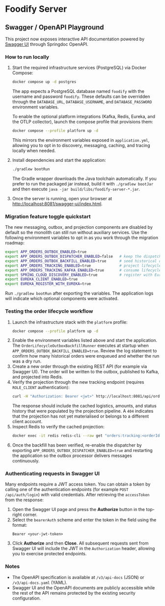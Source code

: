 # Foodify Server

## Swagger / OpenAPI Playground

This project now exposes interactive API documentation powered by [Swagger UI](https://swagger.io/tools/swagger-ui/) through Springdoc OpenAPI.

### How to run locally
1. Start the required infrastructure services (PostgreSQL) via Docker Compose:
   ```bash
   docker compose up -d postgres
   ```
   The app expects a PostgreSQL database named `foodify` with the username and password `foodify`. These defaults can be overridden through the `DATABASE_URL`, `DATABASE_USERNAME`, and `DATABASE_PASSWORD` environment variables.

   To enable the optional platform integrations (Kafka, Redis, Eureka, and the OTLP collector), launch the compose profile that provisions them:
   ```bash
   docker compose --profile platform up -d
   ```
   This mirrors the environment variables exposed in `application.yml`, allowing you to opt in to discovery, messaging, caching, and tracing locally when needed.
2. Install dependencies and start the application:
   ```bash
   ./gradlew bootRun
   ```
   The Gradle wrapper downloads the Java toolchain automatically. If you prefer to run
   the packaged jar instead, build it with `./gradlew bootJar` and then execute
   `java -jar build/libs/foodify-server-*.jar`.
3. Once the server is running, open your browser at
   [http://localhost:8081/swagger-ui/index.html](http://localhost:8081/swagger-ui/index.html).

### Migration feature toggle quickstart

The new messaging, outbox, and projection components are disabled by default so the
monolith can still run without auxiliary services. Use the following environment variables
to opt in as you work through the migration roadmap:

```bash
export APP_ORDERS_OUTBOX_ENABLED=true
export APP_ORDERS_OUTBOX_DISPATCHER_ENABLED=false   # keep the dispatcher off during backfill
export APP_ORDERS_OUTBOX_BACKFILL_ENABLED=true      # seed historical orders into the outbox
export APP_ORDERS_TRACKING_ENABLED=true             # project lifecycle events into Redis
export APP_ORDERS_TRACKING_KAFKA_ENABLED=true       # consume lifecycle events from Kafka
export SPRING_CLOUD_DISCOVERY_ENABLED=true          # register with Eureka (requires compose profile)
export EUREKA_CLIENT_ENABLED=true
export EUREKA_REGISTER_WITH_EUREKA=true
```

Run `./gradlew bootRun` after exporting the variables. The application logs will indicate
which optional components were activated.

### Testing the order lifecycle workflow

1. Launch the infrastructure stack with the `platform` profile:
   ```bash
   docker compose --profile platform up -d
   ```
2. Enable the environment variables listed above and start the application. The
   `OrderLifecycleOutboxBackfillRunner` executes at startup when
   `APP_ORDERS_OUTBOX_BACKFILL_ENABLED=true`. Review the log statement to confirm how many
   historical orders were enqueued and whether the run was a dry run.
3. Create a new order through the existing REST API (for example via Swagger UI). The
   order will be written to the outbox, published to Kafka, and projected into Redis.
4. Verify the projection through the new tracking endpoint (requires `ROLE_CLIENT` authentication):
   ```bash
   curl -H "Authorization: Bearer <jwt>" http://localhost:8081/api/orders/<orderId>/tracking
   ```
   The response should include the cached logistics, amounts, and status history that were populated by
   the projection pipeline. A `404` indicates that the projection has not yet materialised or belongs to a
   different client account.
5. Inspect Redis to verify the cached projection:
   ```bash
   docker exec -it redis redis-cli --raw get "orders:tracking:<orderId>"
   ```
6. Once the backfill has been verified, re-enable the dispatcher by exporting
   `APP_ORDERS_OUTBOX_DISPATCHER_ENABLED=true` and restarting the application so the
   outbox processor delivers messages continuously.

### Authenticating requests in Swagger UI
Many endpoints require a JWT access token. You can obtain a token by calling one of the authentication endpoints (for example `POST /api/auth/login`) with valid credentials. After retrieving the `accessToken` from the response:

1. Open the Swagger UI page and press the **Authorize** button in the top-right corner.
2. Select the `bearerAuth` scheme and enter the token in the field using the format:
   ```
   Bearer <your-jwt-token>
   ```
3. Click **Authorize** and then **Close**. All subsequent requests sent from Swagger UI will include the JWT in the `Authorization` header, allowing you to exercise protected endpoints.

### Notes
- The OpenAPI specification is available at `/v3/api-docs` (JSON) or `/v3/api-docs.yaml` (YAML).
- Swagger UI and the OpenAPI documents are publicly accessible while the rest of the API remains protected by the existing security configuration.
